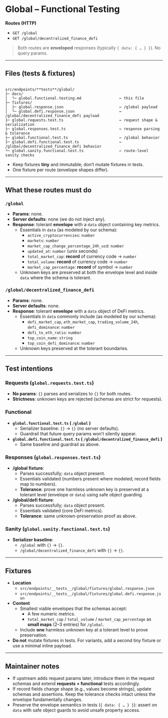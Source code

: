 # Global – Functional Testing

**Routes (HTTP)**

- `GET /global`
- `GET /global/decentralized_finance_defi`

> Both routes are **enveloped** responses (typically `{ data: { … } }`). No query params.

---

## Files (tests & fixtures)

```

src/endpoints/**tests**/global/
├─ docs/
│  └─ global.functional.testing.md                 ← this file
├─ fixtures/
│  ├─ global.response.json                         ← /global payload
│  └─ global.defi.response.json                    ← /global/decentralized_finance_defi payload
├─ global.requests.test.ts                         ← request shape & serialization
├─ global.responses.test.ts                        ← response parsing & tolerance
├─ global.functional.test.ts                       ← /global behavior
├─ global.defi.functional.test.ts                  ← /global/decentralized_finance_defi behavior
└─ global.sanity.functional.test.ts                ← route-level sanity checks

```

- Keep fixtures **tiny** and immutable; don’t mutate fixtures in tests.
- One fixture per route (envelope shapes differ).

---

## What these routes must do

### `/global`

- **Params**: none.
- **Server defaults**: none (we do not inject any).
- **Response**: tolerant **envelope** with a `data` object containing key metrics.
  - Essentials in `data` (as modeled by our schema):
    - `active_cryptocurrencies`: `number`
    - `markets`: `number`
    - `market_cap_change_percentage_24h_usd`: `number`
    - `updated_at`: `number` (unix seconds)
    - `total_market_cap`: **record** of currency code → `number`
    - `total_volume`: **record** of currency code → `number`
    - `market_cap_percentage`: **record** of symbol → `number`
  - Unknown keys are preserved at both the envelope level and inside `data` where the schema is tolerant.

### `/global/decentralized_finance_defi`

- **Params**: none.
- **Server defaults**: none.
- **Response**: tolerant **envelope** with a `data` object of DeFi metrics.
  - Essentials in `data` commonly include (as modeled by our schema):
    - `defi_market_cap`, `eth_market_cap`, `trading_volume_24h`, `defi_dominance`: `number`
    - `defi_to_eth_ratio`: `number`
    - `top_coin_name`: `string`
    - `top_coin_defi_dominance`: `number`
  - Unknown keys preserved at the tolerant boundaries.

---

## Test intentions

### Requests (`global.requests.test.ts`)

- **No params**: `{}` parses and serializes to `{}` for both routes.
- **Strictness**: unknown keys are rejected (schemas are strict for requests).

### Functional

- **`global.functional.test.ts` ( `/global` )**
  - Serializer baseline: `{}` → `{}` (no server defaults).
  - Guardrail that future query params won’t silently appear.
- **`global.defi.functional.test.ts` ( `/global/decentralized_finance_defi` )**
  - Same baseline and guardrail as above.

### Responses (`global.responses.test.ts`)

- **/global fixture**:
  - Parses successfully; `data` object present.
  - Essentials validated (numbers present where modeled; record fields map to numbers).
  - **Tolerance**: prove one harmless unknown key is preserved at a tolerant level (envelope or `data`) using safe object guarding.
- **/global/defi fixture**:
  - Parses successfully; `data` object present.
  - Essentials validated (core DeFi metrics).
  - **Tolerance**: same unknown-preservation proof as above.

### Sanity (`global.sanity.functional.test.ts`)

- **Serializer baseline**:
  - `/global` with `{}` → `{}`.
  - `/global/decentralized_finance_defi` with `{}` → `{}`.

---

## Fixtures

- **Location**
  - `src/endpoints/__tests__/global/fixtures/global.response.json`
  - `src/endpoints/__tests__/global/fixtures/global.defi.response.json`
- **Content**
  - Smallest viable envelopes that the schemas accept:
    - A few numeric metrics.
    - `total_market_cap` / `total_volume` / `market_cap_percentage` as **small maps** (2–3 entries) for `/global`.
  - Include **one** harmless unknown key at a tolerant level to prove preservation.
- **Do not** mutate fixtures in tests. For variants, add a second tiny fixture or use a minimal inline payload.

---

## Maintainer notes

- If upstream adds request params later, introduce them in the request schemas and extend **requests + functional** tests accordingly.
- If record fields change shape (e.g., values become strings), update schemas and assertions. Keep the tolerance checks intact unless the envelope fundamentally changes.
- Preserve the envelope semantics in tests (`{ data: { … } }`): assert on `data` with safe object guards to avoid unsafe property access.
